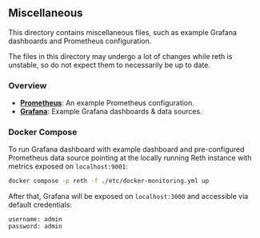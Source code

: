 ## Miscellaneous

This directory contains miscellaneous files, such as example Grafana dashboards and Prometheus configuration.

The files in this directory may undergo a lot of changes while reth is unstable, so do not expect them to necessarily be up to date.

### Overview

- [**Prometheus**](./prometheus/prometheus.yml): An example Prometheus configuration.
- [**Grafana**](./grafana/): Example Grafana dashboards & data sources.

### Docker Compose

To run Grafana dashboard with example dashboard and pre-configured Prometheus data source pointing at
the locally running Reth instance with metrics exposed on `localhost:9001`:
```sh
docker compose -p reth -f ./etc/docker-monitoring.yml up
```

After that, Grafana will be exposed on `localhost:3000` and accessible via default credentials:
```
username: admin
password: admin
```